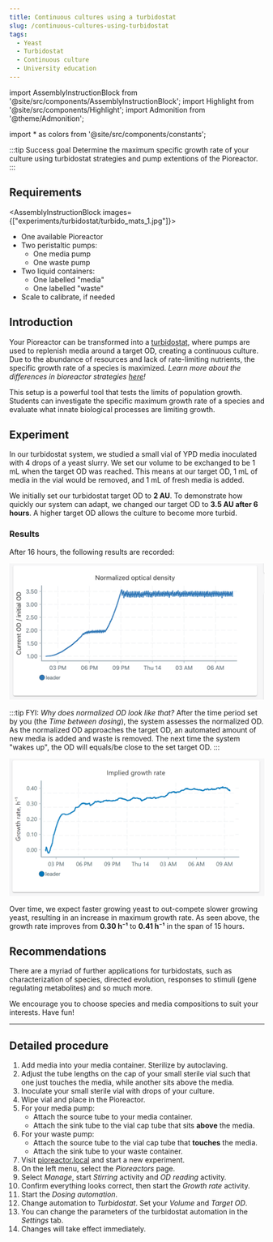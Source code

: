 ```yaml
---
title: Continuous cultures using a turbidostat
slug: /continuous-cultures-using-turbidostat
tags: 
  - Yeast
  - Turbidostat
  - Continuous culture
  - University education
---
```


import AssemblyInstructionBlock from '@site/src/components/AssemblyInstructionBlock';
import Highlight from '@site/src/components/Highlight';
import Admonition from '@theme/Admonition';

import * as colors from '@site/src/components/constants';

:::tip Success goal
Determine the maximum specific growth rate of your culture using turbidostat strategies and pump extentions of the Pioreactor. 
:::

## Requirements

<AssemblyInstructionBlock images={["experiments/turbidostat/turbido_mats_1.jpg"]}>

* One available Pioreactor
* Two peristaltic pumps: 
	*	One media pump
	*	One waste pump
* Two liquid containers:
	*	One labelled "media"
	*	One labelled "waste" 
* Scale to calibrate, if needed

</AssemblyInstructionBlock>


## Introduction 

Your Pioreactor can be transformed into a [turbidostat](/user-guide/dosing-automations#pid-turbidostat), where pumps are used to replenish media around a target OD, creating a continuous culture. Due to the abundance of resources and lack of rate-limiting nutrients, the specific growth rate of a species is maximized. _Learn more about the differences in bioreactor strategies [here](https://pioreactor.com/blogs/pioreactor/the-many-different-environments-of-bioreactors-chemostat-turbidostat-stressostat-and-more)!_

This setup is a powerful tool that tests the limits of population growth. Students can investigate the specific maximum growth rate of a species and evaluate what innate biological processes are limiting growth. 

## Experiment 

In our turbidostat system, we studied a small vial of YPD media inoculated with 4 drops of a yeast slurry. We set our volume to be exchanged to be 1 mL when the target OD was reached. This means at our target OD, 1 mL of media in the vial would be removed, and 1 mL of fresh media is added. 

We initially set our turbidostat target OD to **2 AU**. To demonstrate how quickly our system can adapt, we changed our target OD to **3.5 AU after 6 hours**. A higher target OD allows the culture to become more turbid. 

### Results

After 16 hours, the following results are recorded: 

![](/img/experiments/turbidostat/turbidostat_results.png)

:::tip FYI: _Why does normalized OD look like that?_
After the time period set by you (the _Time between dosing_), the system assesses the normalized OD. As the normalized OD approaches the target OD, an automated amount of new media is added and waste is removed. The next time the system "wakes up", the OD will equals/be close to the set target OD.
:::

![](/img/experiments/turbidostat/turbidostat_gr_results.png)

Over time, we expect faster growing yeast to out-compete slower growing yeast, resulting in an increase in maximum growth rate. As seen above, the growth rate improves from **0.30 h⁻¹** to **0.41 h⁻¹** in the span of 15 hours. 

## Recommendations 

There are a myriad of further applications for turbidostats, such as characterization of species, directed evolution, responses to stimuli (gene regulating metabolites) and so much more. 

We encourage you to choose species and media compositions to suit your interests. Have fun! 

-----

## Detailed procedure

1. Add media into your media container. Sterilize by autoclaving.
2. Adjust the tube lengths on the cap of your small sterile vial such that one just touches the media, while another sits above the media.
3. Inoculate your small sterile vial with drops of your culture. 
4. Wipe vial and place in the Pioreactor. 
5. For your media pump:
	*	Attach the source tube to your media container. 
	*	Attach the sink tube to the vial cap tube that sits **above** the media. 
6. For your waste pump:
	*	Attach the source tube to the vial cap tube that **touches** the media.  
	*	Attach the sink tube to your waste container.
7.	Visit [pioreactor.local](http://pioreactor.local) and start a new experiment.
8.  On the left menu, select the _Pioreactors_ page.
9.	Select _Manage_, start _Stirring_ activity and _OD reading_ activity.
10.	Confirm everything looks correct, then start the _Growth rate_ activity.
11.	Start the _Dosing automation_. 
12. Change automation to _Turbidostat_. Set your _Volume_ and _Target OD_. 
13. You can change the parameters of the turbidostat automation in the _Settings_ tab.
14. Changes will take effect immediately.
